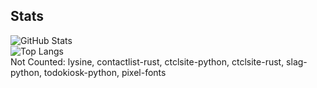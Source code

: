 ## Stats
![GitHub Stats](https://github-readme-stats.vercel.app/api?username=ctcl-bregis&count_private=true&show_icons=true&theme=transparent&custom_title=CTCL)<br>
![Top Langs](https://github-readme-stats.vercel.app/api/top-langs/?username=ctcl-bregis&custom_title=CTCL%20-%20Most%20Used%20Languages&size_weight=1&count_weight=0&theme=transparent&langs_count=10&exclude_repo=lysine,contactlist-rust,ctclsite-python,ctclsite-rust,slag-python,todokiosk-python,pixel-fonts)<br>
Not Counted: lysine, contactlist-rust, ctclsite-python, ctclsite-rust, slag-python, todokiosk-python, pixel-fonts
<br>

